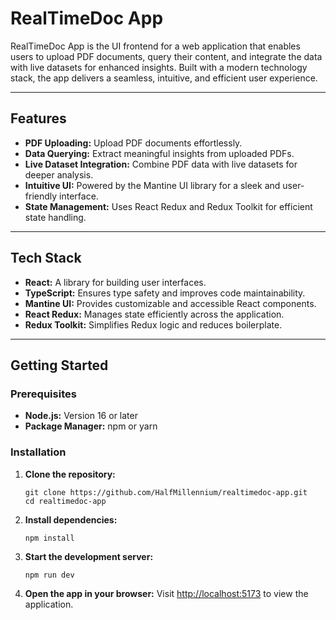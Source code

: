 RealTimeDoc App
===============

RealTimeDoc App is the UI frontend for a web application that enables users to upload PDF documents, query their content, and integrate the data with live datasets for enhanced insights. Built with a modern technology stack, the app delivers a seamless, intuitive, and efficient user experience.

* * *

Features
--------

*   **PDF Uploading:** Upload PDF documents effortlessly.
*   **Data Querying:** Extract meaningful insights from uploaded PDFs.
*   **Live Dataset Integration:** Combine PDF data with live datasets for deeper analysis.
*   **Intuitive UI:** Powered by the Mantine UI library for a sleek and user-friendly interface.
*   **State Management:** Uses React Redux and Redux Toolkit for efficient state handling.

* * *

Tech Stack
----------

*   **React:** A library for building user interfaces.
*   **TypeScript:** Ensures type safety and improves code maintainability.
*   **Mantine UI:** Provides customizable and accessible React components.
*   **React Redux:** Manages state efficiently across the application.
*   **Redux Toolkit:** Simplifies Redux logic and reduces boilerplate.

* * *

Getting Started
---------------

### Prerequisites

*   **Node.js:** Version 16 or later
*   **Package Manager:** npm or yarn

### Installation

1.  **Clone the repository:**
    
        git clone https://github.com/HalfMillennium/realtimedoc-app.git
        cd realtimedoc-app
                    
    
2.  **Install dependencies:**
    
        npm install
    
3.  **Start the development server:**
    
        npm run dev
    
4.  **Open the app in your browser:** Visit [http://localhost:5173](http://localhost:5173) to view the application.
